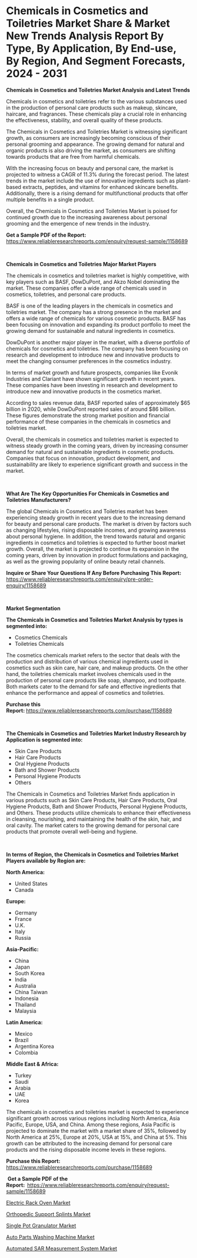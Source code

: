 <p><h1>Chemicals in Cosmetics and Toiletries Market Share & Market New Trends Analysis Report By Type, By Application, By End-use, By Region, And Segment Forecasts, 2024 - 2031</h1></p><p><strong>Chemicals in Cosmetics and Toiletries Market Analysis and Latest Trends</strong></p>
<p><p>Chemicals in cosmetics and toiletries refer to the various substances used in the production of personal care products such as makeup, skincare, haircare, and fragrances. These chemicals play a crucial role in enhancing the effectiveness, stability, and overall quality of these products.</p><p>The Chemicals in Cosmetics and Toiletries Market is witnessing significant growth, as consumers are increasingly becoming conscious of their personal grooming and appearance. The growing demand for natural and organic products is also driving the market, as consumers are shifting towards products that are free from harmful chemicals.</p><p>With the increasing focus on beauty and personal care, the market is projected to witness a CAGR of 11.3% during the forecast period. The latest trends in the market include the use of innovative ingredients such as plant-based extracts, peptides, and vitamins for enhanced skincare benefits. Additionally, there is a rising demand for multifunctional products that offer multiple benefits in a single product.</p><p>Overall, the Chemicals in Cosmetics and Toiletries Market is poised for continued growth due to the increasing awareness about personal grooming and the emergence of new trends in the industry.</p></p>
<p><strong>Get a Sample PDF of the Report:&nbsp;</strong> <a href="https://www.reliableresearchreports.com/enquiry/request-sample/1158689">https://www.reliableresearchreports.com/enquiry/request-sample/1158689</a></p>
<p>&nbsp;</p>
<p><strong>Chemicals in Cosmetics and Toiletries Major Market Players</strong></p>
<p><p>The chemicals in cosmetics and toiletries market is highly competitive, with key players such as BASF, DowDuPont, and Akzo Nobel dominating the market. These companies offer a wide range of chemicals used in cosmetics, toiletries, and personal care products.</p><p>BASF is one of the leading players in the chemicals in cosmetics and toiletries market. The company has a strong presence in the market and offers a wide range of chemicals for various cosmetic products. BASF has been focusing on innovation and expanding its product portfolio to meet the growing demand for sustainable and natural ingredients in cosmetics.</p><p>DowDuPont is another major player in the market, with a diverse portfolio of chemicals for cosmetics and toiletries. The company has been focusing on research and development to introduce new and innovative products to meet the changing consumer preferences in the cosmetics industry.</p><p>In terms of market growth and future prospects, companies like Evonik Industries and Clariant have shown significant growth in recent years. These companies have been investing in research and development to introduce new and innovative products in the cosmetics market.</p><p>According to sales revenue data, BASF reported sales of approximately $65 billion in 2020, while DowDuPont reported sales of around $86 billion. These figures demonstrate the strong market position and financial performance of these companies in the chemicals in cosmetics and toiletries market.</p><p>Overall, the chemicals in cosmetics and toiletries market is expected to witness steady growth in the coming years, driven by increasing consumer demand for natural and sustainable ingredients in cosmetic products. Companies that focus on innovation, product development, and sustainability are likely to experience significant growth and success in the market.</p></p>
<p>&nbsp;</p>
<p><strong>What Are The Key Opportunities For Chemicals in Cosmetics and Toiletries Manufacturers?</strong></p>
<p><p>The global Chemicals in Cosmetics and Toiletries market has been experiencing steady growth in recent years due to the increasing demand for beauty and personal care products. The market is driven by factors such as changing lifestyles, rising disposable incomes, and growing awareness about personal hygiene. In addition, the trend towards natural and organic ingredients in cosmetics and toiletries is expected to further boost market growth. Overall, the market is projected to continue its expansion in the coming years, driven by innovation in product formulations and packaging, as well as the growing popularity of online beauty retail channels.</p></p>
<p><strong>Inquire or Share Your Questions If Any Before Purchasing This Report:</strong> <a href="https://www.reliableresearchreports.com/enquiry/pre-order-enquiry/1158689">https://www.reliableresearchreports.com/enquiry/pre-order-enquiry/1158689</a></p>
<p>&nbsp;</p>
<p><strong>Market Segmentation</strong></p>
<p><strong>The Chemicals in Cosmetics and Toiletries Market Analysis by types is segmented into:</strong></p>
<p><ul><li>Cosmetics Chemicals</li><li>Toiletries Chemicals</li></ul></p>
<p><p>The cosmetics chemicals market refers to the sector that deals with the production and distribution of various chemical ingredients used in cosmetics such as skin care, hair care, and makeup products. On the other hand, the toiletries chemicals market involves chemicals used in the production of personal care products like soap, shampoo, and toothpaste. Both markets cater to the demand for safe and effective ingredients that enhance the performance and appeal of cosmetics and toiletries.</p></p>
<p><strong>Purchase this Report:&nbsp;</strong><a href="https://www.reliableresearchreports.com/purchase/1158689">https://www.reliableresearchreports.com/purchase/1158689</a></p>
<p>&nbsp;</p>
<p><strong>The Chemicals in Cosmetics and Toiletries Market Industry Research by Application is segmented into:</strong></p>
<p><ul><li>Skin Care Products</li><li>Hair Care Products</li><li>Oral Hygiene Products</li><li>Bath and Shower Products</li><li>Personal Hygiene Products</li><li>Others</li></ul></p>
<p><p>The Chemicals in Cosmetics and Toiletries Market finds application in various products such as Skin Care Products, Hair Care Products, Oral Hygiene Products, Bath and Shower Products, Personal Hygiene Products, and Others. These products utilize chemicals to enhance their effectiveness in cleansing, nourishing, and maintaining the health of the skin, hair, and oral cavity. The market caters to the growing demand for personal care products that promote overall well-being and hygiene.</p></p>
<p>&nbsp;</p>
<p><strong>In terms of Region, the Chemicals in Cosmetics and Toiletries Market Players available by Region are:</strong></p>
<p>
    <p> <strong> North America: </strong>
        <ul>
            <li>United States</li>
            <li>Canada</li>
        </ul>
        </p> 
    <p> <strong> Europe: </strong>
        <ul>
            <li>Germany</li>
            <li>France</li>
            <li>U.K.</li>
            <li>Italy</li>
            <li>Russia</li>
        </ul>
        </p> 
    <p> <strong> Asia-Pacific: </strong>
        <ul>
            <li>China</li>
            <li>Japan</li>
            <li>South Korea</li>
            <li>India</li>
            <li>Australia</li>
            <li>China Taiwan</li>
            <li>Indonesia</li>
            <li>Thailand</li>
            <li>Malaysia</li>
        </ul>
        </p> 
    <p> <strong> Latin America: </strong>
        <ul>
            <li>Mexico</li>
            <li>Brazil</li>
            <li>Argentina Korea</li>
            <li>Colombia</li>
        </ul>
        </p> 
    <p> <strong> Middle East & Africa: </strong>
        <ul>
            <li>Turkey</li>
            <li>Saudi</li>
            <li>Arabia</li>
            <li>UAE</li>
            <li>Korea</li>
        </ul>
    </p>
    </p>
<p><p>The chemicals in cosmetics and toiletries market is expected to experience significant growth across various regions including North America, Asia Pacific, Europe, USA, and China. Among these regions, Asia Pacific is projected to dominate the market with a market share of 35%, followed by North America at 25%, Europe at 20%, USA at 15%, and China at 5%. This growth can be attributed to the increasing demand for personal care products and the rising disposable income levels in these regions.</p></p>
<p><strong>Purchase this Report: </strong><a href="https://www.reliableresearchreports.com/purchase/1158689">https://www.reliableresearchreports.com/purchase/1158689</a></p>
<p>&nbsp;<strong>Get a Sample PDF of the Report:&nbsp;&nbsp;</strong><a href="https://www.reliableresearchreports.com/enquiry/request-sample/1158689">https://www.reliableresearchreports.com/enquiry/request-sample/1158689</a></p>
<p><strong></strong></p>
<p><p><a href="https://medium.com/@joanobrien1990/electric-rack-oven-market-size-reveals-the-best-marketing-channels-in-global-industry-11296865513b">Electric Rack Oven Market</a></p><p><a href="https://github.com/bracarafogo/Market-Research-Report-List-1/blob/main/orthopedic-support-splints-market.md">Orthopedic Support Splints Market</a></p><p><a href="https://medium.com/@joanobrien1990/single-pot-granulator-market-exploring-market-share-market-trends-and-future-growth-358257f17569">Single Pot Granulator Market</a></p><p><a href="https://medium.com/@kathyfisher51/auto-parts-washing-machine-market-analysis-its-cagr-market-segmentation-and-global-industry-ce8f6f39c9b7">Auto Parts Washing Machine Market</a></p><p><a href="https://github.com/joannagoyvaerts/Market-Research-Report-List-1/blob/main/automated-sar-measurement-system-market.md">Automated SAR Measurement System Market</a></p></p>